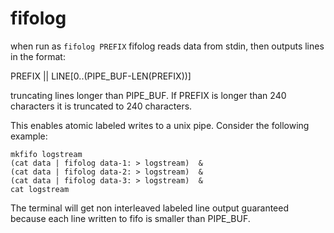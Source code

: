 # fifolog

when run as ```fifolog PREFIX``` fifolog reads data from stdin, then outputs lines in the format:

PREFIX || LINE[0..(PIPE_BUF-LEN(PREFIX))]

truncating lines longer than PIPE_BUF. If PREFIX is longer than 240 characters it is truncated to 240 characters.

This enables atomic labeled writes to a unix pipe. Consider
the following example:

```
mkfifo logstream
(cat data | fifolog data-1: > logstream)  &
(cat data | fifolog data-2: > logstream)  &
(cat data | fifolog data-3: > logstream)  &
cat logstream
```

The terminal will get non interleaved labeled line output guaranteed because each line written to fifo is smaller than PIPE_BUF.